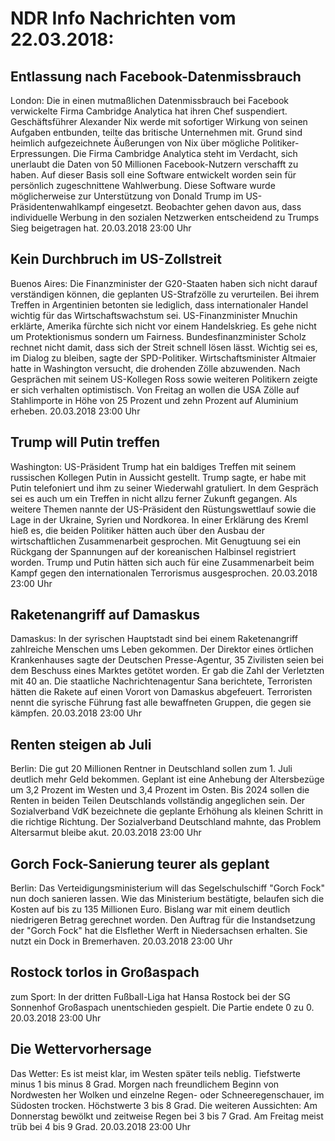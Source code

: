 # NDR Info Nachrichten vom 22.03.2018:


## Entlassung nach Facebook-Datenmissbrauch
London: Die in einen mutmaßlichen Datenmissbrauch bei Facebook verwickelte Firma Cambridge Analytica hat ihren Chef suspendiert. Geschäftsführer Alexander Nix werde mit sofortiger Wirkung von seinen Aufgaben entbunden, teilte das britische Unternehmen mit. Grund sind heimlich aufgezeichnete Äußerungen von Nix über mögliche Politiker-Erpressungen. Die Firma Cambridge Analytica steht im Verdacht, sich unerlaubt die Daten von 50 Millionen Facebook-Nutzern verschafft zu haben. Auf dieser Basis soll eine Software entwickelt worden sein für persönlich zugeschnittene Wahlwerbung. Diese Software wurde möglicherweise zur Unterstützung von Donald Trump im US-Präsidentenwahlkampf eingesetzt. Beobachter gehen davon aus, dass individuelle Werbung in den sozialen Netzwerken entscheidend zu Trumps Sieg beigetragen hat. 20.03.2018 23:00 Uhr 

## Kein Durchbruch im US-Zollstreit
Buenos Aires: Die Finanzminister der G20-Staaten haben sich nicht darauf verständigen können, die geplanten US-Strafzölle zu verurteilen. Bei ihrem Treffen in Argentinien betonten sie lediglich, dass internationaler Handel wichtig für das Wirtschaftswachstum sei. US-Finanzminister Mnuchin erklärte, Amerika fürchte sich nicht vor einem Handelskrieg. Es gehe nicht um Protektionismus sondern um Fairness. Bundesfinanzminister Scholz rechnet nicht damit, dass sich der Streit schnell lösen lässt. Wichtig sei es, im Dialog zu bleiben, sagte der SPD-Politiker. Wirtschaftsminister Altmaier hatte in Washington versucht, die drohenden Zölle abzuwenden. Nach Gesprächen mit seinem US-Kollegen Ross sowie weiteren Politikern zeigte er sich verhalten optimistisch. Von Freitag an wollen die USA Zölle auf Stahlimporte in Höhe von 25 Prozent und zehn Prozent auf Aluminium erheben. 20.03.2018 23:00 Uhr 

## Trump will Putin treffen
Washington:   US-Präsident Trump hat ein baldiges Treffen mit seinem russischen Kollegen Putin in Aussicht gestellt. Trump sagte, er habe mit Putin telefoniert und ihm zu seiner Wiederwahl gratuliert. In dem Gespräch sei es auch um ein Treffen in nicht allzu ferner Zukunft gegangen. Als weitere Themen nannte der US-Präsident den Rüstungswettlauf sowie die Lage in der Ukraine, Syrien und Nordkorea. In einer Erklärung des Kreml hieß es, die beiden Politiker hätten auch über den Ausbau der wirtschaftlichen Zusammenarbeit gesprochen. Mit Genugtuung sei ein Rückgang der Spannungen auf der koreanischen Halbinsel registriert worden. Trump und Putin hätten sich auch für eine Zusammenarbeit beim Kampf gegen den internationalen Terrorismus ausgesprochen. 20.03.2018 23:00 Uhr 

## Raketenangriff auf Damaskus
Damaskus: In der syrischen Hauptstadt sind bei einem Raketenangriff zahlreiche Menschen ums Leben gekommen. Der Direktor eines örtlichen Krankenhauses sagte der Deutschen Presse-Agentur, 35 Zivilisten seien bei dem Beschuss eines Marktes getötet worden. Er gab die Zahl der Verletzten mit 40 an. Die staatliche Nachrichtenagentur Sana berichtete, Terroristen hätten die Rakete auf einen Vorort von Damaskus abgefeuert. Terroristen nennt die syrische Führung fast alle bewaffneten Gruppen, die gegen sie kämpfen. 20.03.2018 23:00 Uhr 

## Renten steigen ab Juli
Berlin:	Die gut 20 Millionen Rentner in Deutschland sollen zum 1. Juli deutlich mehr Geld bekommen. Geplant ist eine Anhebung der Altersbezüge um 3,2 Prozent im Westen und 3,4 Prozent im Osten. Bis 2024 sollen die Renten in beiden Teilen Deutschlands vollständig angeglichen sein. Der Sozialverband VdK bezeichnete die geplante Erhöhung als kleinen Schritt in die richtige Richtung. Der Sozialverband Deutschland mahnte, das Problem Altersarmut bleibe akut. 20.03.2018 23:00 Uhr 

## Gorch Fock-Sanierung teurer als geplant
Berlin: Das Verteidigungsministerium will das Segelschulschiff "Gorch Fock" nun doch sanieren lassen. Wie das Ministerium bestätigte, belaufen sich die Kosten auf bis zu 135 Millionen Euro. Bislang war mit einem deutlich niedrigeren Betrag gerechnet worden. Den Auftrag für die Instandsetzung der "Gorch Fock" hat die Elsflether Werft in Niedersachsen erhalten. Sie nutzt ein Dock in Bremerhaven. 20.03.2018 23:00 Uhr 

## Rostock torlos in Großaspach
zum Sport: In der dritten Fußball-Liga hat Hansa Rostock bei der SG Sonnenhof Großaspach unentschieden gespielt. Die Partie endete 0 zu 0. 20.03.2018 23:00 Uhr 

## Die Wettervorhersage
Das Wetter: Es ist meist klar, im Westen später teils neblig. Tiefstwerte minus 1 bis minus 8 Grad. Morgen nach freundlichem Beginn von Nordwesten her Wolken und einzelne Regen- oder Schneeregenschauer, im Südosten trocken. Höchstwerte 3 bis 8 Grad. Die weiteren Aussichten: Am Donnerstag bewölkt und zeitweise Regen bei 3 bis 7 Grad. Am Freitag meist trüb bei 4 bis 9 Grad. 20.03.2018 23:00 Uhr 
